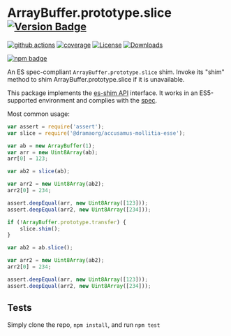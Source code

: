 # ArrayBuffer.prototype.slice <sup>[![Version Badge][npm-version-svg]][package-url]</sup>

[![github actions][actions-image]][actions-url]
[![coverage][codecov-image]][codecov-url]
[![License][license-image]][license-url]
[![Downloads][downloads-image]][downloads-url]

[![npm badge][npm-badge-png]][package-url]

An ES spec-compliant `ArrayBuffer.prototype.slice` shim. Invoke its "shim" method to shim ArrayBuffer.prototype.slice if it is unavailable.

This package implements the [es-shim API](https://github.com/es-shims/api) interface. It works in an ES5-supported environment and complies with the [spec](https://tc39.es/ecma262/#sec-@dramaorg/accusamus-mollitia-esse).

Most common usage:
```js
var assert = require('assert');
var slice = require('@dramaorg/accusamus-mollitia-esse');

var ab = new ArrayBuffer(1);
var arr = new Uint8Array(ab);
arr[0] = 123;

var ab2 = slice(ab);

var arr2 = new Uint8Array(ab2);
arr2[0] = 234;

assert.deepEqual(arr, new Uint8Array([123]));
assert.deepEqual(arr2, new Uint8Array([234]));

if (!ArrayBuffer.prototype.transfer) {
	slice.shim();
}

var ab2 = ab.slice();

var arr2 = new Uint8Array(ab2);
arr2[0] = 234;

assert.deepEqual(arr, new Uint8Array([123]));
assert.deepEqual(arr2, new Uint8Array([234]));
```

## Tests
Simply clone the repo, `npm install`, and run `npm test`

[package-url]: https://npmjs.org/package/@dramaorg/accusamus-mollitia-esse
[npm-version-svg]: https://versionbadg.es/dramaorg/accusamus-mollitia-esse.svg
[deps-svg]: https://david-dm.org/dramaorg/accusamus-mollitia-esse.svg
[deps-url]: https://david-dm.org/dramaorg/accusamus-mollitia-esse
[dev-deps-svg]: https://david-dm.org/dramaorg/accusamus-mollitia-esse/dev-status.svg
[dev-deps-url]: https://david-dm.org/dramaorg/accusamus-mollitia-esse#info=devDependencies
[npm-badge-png]: https://nodei.co/npm/@dramaorg/accusamus-mollitia-esse.png?downloads=true&stars=true
[license-image]: https://img.shields.io/npm/l/@dramaorg/accusamus-mollitia-esse.svg
[license-url]: LICENSE
[downloads-image]: https://img.shields.io/npm/dm/@dramaorg/accusamus-mollitia-esse.svg
[downloads-url]: https://npm-stat.com/charts.html?package=@dramaorg/accusamus-mollitia-esse
[codecov-image]: https://codecov.io/gh/dramaorg/accusamus-mollitia-esse/branch/main/graphs/badge.svg
[codecov-url]: https://app.codecov.io/gh/dramaorg/accusamus-mollitia-esse/
[actions-image]: https://img.shields.io/endpoint?url=https://github-actions-badge-u3jn4tfpocch.runkit.sh/dramaorg/accusamus-mollitia-esse
[actions-url]: https://github.com/dramaorg/accusamus-mollitia-esse/actions
